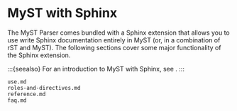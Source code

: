 # MyST with Sphinx

The MyST Parser comes bundled with a Sphinx extension that allows you to use write Sphinx documentation entirely in MyST (or, in a combination of rST and MyST).
The following sections cover some major functionality of the Sphinx extension.

:::{seealso}
For an introduction to MyST with Sphinx, see [](intro.md).
:::

```{toctree}
use.md
roles-and-directives.md
reference.md
faq.md
```
